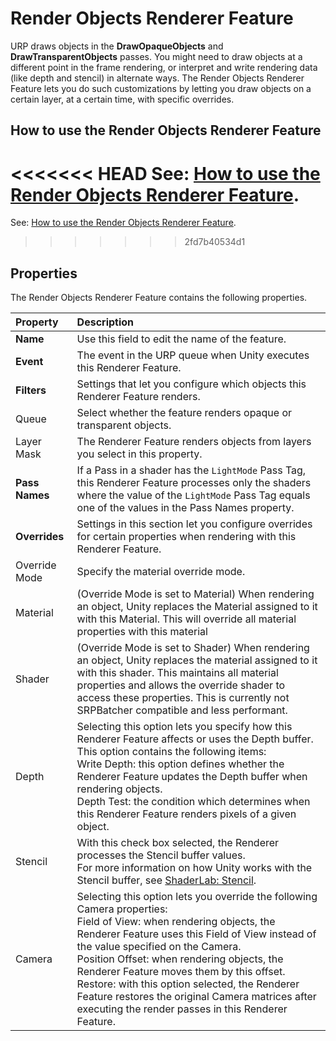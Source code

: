 # Render Objects Renderer Feature<a name="render-objects-renderer-feature"></a>

URP draws objects in the **DrawOpaqueObjects** and **DrawTransparentObjects** passes. You might need to draw objects at a different point in the frame rendering, or interpret and write rendering data (like depth and stencil) in alternate ways. The Render Objects Renderer Feature lets you do such customizations by letting you draw objects on a certain layer, at a certain time, with specific overrides.

## How to use the Render Objects Renderer Feature

<<<<<<< HEAD
See: [How to use the Render Objects Renderer Feature](renderer-features/how-to-custom-effect-render-objects.md).
=======
See: [How to use the Render Objects Renderer Feature](how-to-custom-effect-render-objects.md).
>>>>>>> 2fd7b40534d1

## Properties

The Render Objects Renderer Feature contains the following properties.

| Property | Description |
|:-|:-|
| **Name** | Use this field to edit the name of the feature. |
| **Event** | The event in the URP queue when Unity executes this Renderer Feature. |
| **Filters** | Settings that let you configure which objects this Renderer Feature renders. |
| Queue | Select whether the feature renders opaque or transparent objects. |
| Layer Mask | The Renderer Feature renders objects from layers you select in this property. |
| **Pass Names** | If a Pass in a shader has the `LightMode` Pass Tag, this Renderer Feature processes only the shaders where the value of the `LightMode` Pass Tag equals one of the values in the Pass Names property. |
| **Overrides** | Settings in this section let you configure overrides for certain properties when rendering with this Renderer Feature. |
| Override Mode | Specify the material override mode.
| Material | (Override Mode is set to Material) When rendering an object, Unity replaces the Material assigned to it with this Material. This will override all material properties with this material |
| Shader | (Override Mode is set to Shader) When rendering an object, Unity replaces the material assigned to it with this shader. This maintains all material properties and allows the override shader to access these properties. This is currently not SRPBatcher compatible and less performant.
| Depth | Selecting this option lets you specify how this Renderer Feature affects or uses the Depth buffer. This option contains the following items:<br/>Write Depth: this option defines whether the Renderer Feature updates the Depth buffer when rendering objects.<br/>Depth Test: the condition which determines when this Renderer Feature renders pixels of a given object. |
| Stencil | With this check box selected, the Renderer processes the Stencil buffer values.<br/>For more information on how Unity works with the Stencil buffer, see [ShaderLab: Stencil](https://docs.unity3d.com/Manual/SL-Stencil.html). |
| Camera | Selecting this option lets you override the following Camera properties:<br/>Field of View: when rendering objects, the Renderer Feature uses this Field of View instead of the value specified on the Camera.<br/>Position Offset: when rendering objects, the Renderer Feature moves them by this offset.<br/>Restore: with this option selected, the Renderer Feature restores the original Camera matrices after executing the render passes in this Renderer Feature. |
